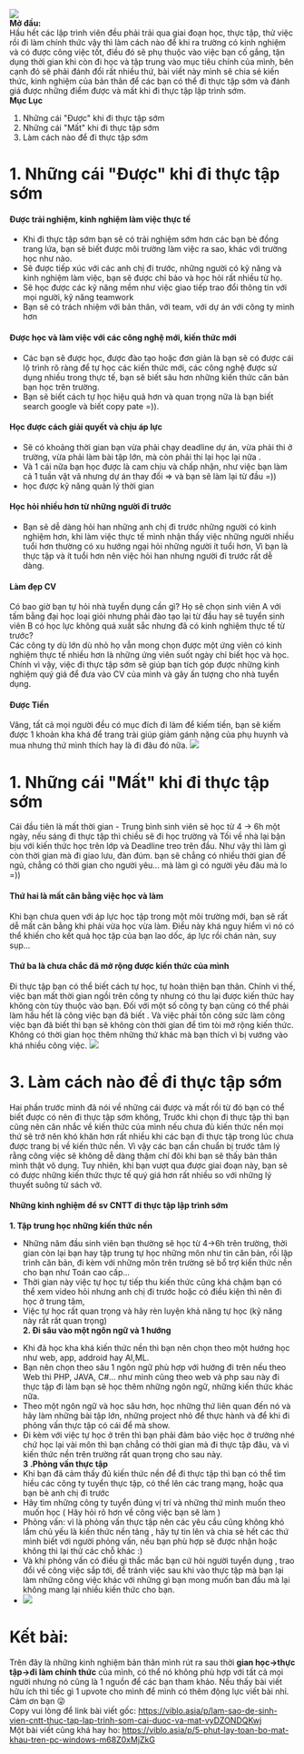 ![](https://images.viblo.asia/13aa3c84-0306-4e60-acd0-c4f8d3f147ca.gif)<br>
**Mở đầu:** <br>
Hầu hết các lập trình viên đều phải trải qua giai đoạn học, thực tập, thử việc rồi đi làm chính thức vậy thì làm cách nào để khi ra trường có kinh nghiệm và có được công việc tốt, điều đó sẽ phụ thuộc vào việc bạn cố gắng, tận dụng thời gian khi còn đi học và tập trung vào mục tiêu chính của mình, bên cạnh đó sẽ phải đánh đổi rất nhiều thứ, bài viết này mình sẽ chia sẻ kiến thức, kinh nghiệm của bản thân để các bạn có thể đi thực tập sớm và đánh giá được những điểm được và mất khi đi thực tập lập trình sớm.<br>
**Mục Lục**
1. Những cái "Được" khi đi thực tập sớm
2. Những cái "Mất" khi đi thực tập sớm
3. Làm cách nào để đi thực tập sớm
# 1. Những cái "Được" khi đi thực tập sớm
#### Được trải nghiệm, kinh nghiệm làm việc thực tế
- Khi đi thực tập sớm bạn sẽ có trải nghiệm sớm hơn các bạn bè đồng trang lứa, bạn sẽ biết được môi trường làm việc ra sao, khác với trường học như nào.
- Sẽ được tiếp xúc với các anh chị đi trước, những người có kỹ năng và kinh nghiệm làm việc, bạn sẽ được chỉ bảo và học hỏi rất nhiều từ họ.
- Sẽ học được các kỹ năng mềm như việc giao tiếp trao đổi thông tin với mọi người, kỹ năng teamwork
- Bạn sẽ có trách nhiệm với bản thân, với team, với dự án với công ty mình hơn <br>
#### Được học và làm việc với các công nghệ mới, kiến thức mới
- Các bạn sẽ được học, được đào tạo hoặc đơn giản là bạn sẽ có được cái lộ trình rõ ràng để tự học các kiến thức mới, các công nghệ được sử dụng nhiều trong thực tế, bạn sẽ biết sâu hơn những kiến thức căn bản bạn học trên trường.
- Bạn sẽ biết cách tự học hiệu quả hơn và quan trọng nữa là bạn biết search google và biết copy pate =)).
#### Học được cách giải quyết và chịu áp lực
- Sẽ có khoảng thời gian bạn vừa phải chạy deadline dự án, vừa phải thi ở trường, vừa phải làm bài tập lớn, mà còn phải thi lại học lại nữa . 
- Và 1 cái nữa bạn học được là cam chịu và chấp nhận, như việc bạn làm cả 1 tuần vật vã nhưng dự án thay đổi => và bạn sẽ làm lại từ đầu =))
- học được kỹ năng quản lý thời gian
#### Học hỏi nhiều hơn từ những người đi trước
- Bạn sẽ dễ dàng hỏi han những anh chị đi trước những người có kinh nghiệm hơn, khi làm việc thực tế mình nhận thấy việc những người nhiều tuổi hơn thường có xu hướng ngại hỏi những người ít tuổi hơn, Vì bạn là thực tập và ít tuổi hơn nên việc hỏi han nhưng người đi trước rất dễ dàng.
#### Làm đẹp CV
Có bao giờ bạn tự hỏi nhà tuyển dụng cần gì? Họ sẽ chọn sinh viên A với tấm bằng đại học loại giỏi nhưng phải đào tạo lại từ đầu hay sẽ tuyển sinh viên B có học lực không quá xuất sắc nhưng đã có kinh nghiệm thực tế từ trước?<br>
Các công ty dù lớn dù nhỏ họ vẫn mong chọn được một ứng viên có kinh nghiệm thực tế nhiều hơn là những ứng viên suốt ngày chỉ biết học và học.<br> Chính vì vậy, việc đi thực tập sớm sẽ giúp bạn tích góp được những kinh nghiệm quý giá để đưa vào CV của mình và gây ấn tượng cho nhà tuyển dụng.
#### Được Tiền
Vâng, tất cả mọi người đều có mục đích đi làm để kiếm tiền,  bạn sẽ kiếm được 1 khoản kha khá để trang trải giúp giảm gánh nặng của phụ huynh và mua nhưng thứ mình thích hay là đi đâu đó nữa.
![](https://images.viblo.asia/304bed85-522c-48e0-b011-ad811503e132.jpg)

# 1. Những cái "Mất" khi đi thực tập sớm <br>
Cái đầu tiên là mất thời gian
    - Trung bình sinh viên sẽ học từ 4 -> 6h một ngày, nếu sáng đi thực tập thì chiều sẽ đi học trường và Tối về nhà lại bận bịu với kiến thức học trên lớp và Deadline treo trên đầu. Như vậy thì làm gì còn thời gian mà đi giao lưu, đàn đúm. bạn sẽ chẳng có nhiều thời gian để ngủ, chẳng có thời gian cho người yêu... mà làm gì có người yêu đâu mà lo =))
#### Thứ hai là mất cân bằng việc học và làm
Khi bạn chưa quen với áp lực học tập trong một môi trường mới, bạn sẽ rất dễ mất cân bằng khi phải vừa học vừa làm. Điều này khá nguy hiểm vì nó có thể khiến cho kết quả học tập của bạn lao dốc, áp lực rồi chán nản, suy sụp...
#### Thứ ba là chưa chắc đã mở rộng được kiến thức của mình
Đi thực tập bạn có thể biết cách tự học, tự hoàn thiện bạn thân. Chính vì thế, việc bạn mất thời gian ngồi trên công ty nhưng có thu lại được kiến thức hay không còn tùy thuộc vào bạn.
Đối với một số công ty bạn cũng có thể phải làm hầu hết là công việc bạn đã biết .
Và việc phải tốn công sức làm công việc bạn đã biết thì bạn sẽ không còn thời gian để tìm tòi mở rộng kiến thức.
Không có thời gian học thêm những thứ khác mà bạn thích vì bị vướng vào khá nhiều công việc.
![](https://images.viblo.asia/d297aaf0-ac3d-4002-aaf3-8f34b68b95a6.jpg)

# 3. Làm cách nào để đi thực tập sớm
Hai phần trước mình đã nói về những cái được và mất rồi từ đó bạn có thể biết được có nên đi thực tập sớm không,
Trước khi chọn đi thực tập thì bạn cũng nên cân nhắc về kiến thức của mình nếu chưa đủ kiến thức nền mọi thứ sẽ trở nên khó khăn hơn rất nhiều khi các bạn đi thực tập trong lúc chưa được trang bị về kiến thức nền. Vì vậy các bạn cần chuẩn bị trước tâm lý rằng công việc sẽ không dễ dàng thậm chí đôi khi bạn sẽ thấy bản thân mình thật vô dụng. Tuy nhiên, khi bạn vượt qua được giai đoạn này, bạn sẽ có được những kiến thức thực tế quý giá hơn rất nhiều so với những lý thuyết suông từ sách vở.
#### Những kinh nghiệm để sv CNTT đi thực tập lập trình sớm
**1. Tập trung học những kiến thức nền**
* Những năm đầu sinh viên bạn thường sẽ học từ 4->6h trên trường, thời gian còn lại bạn hay tập trung tự học những môn như tin căn bản, rồi lập trình căn bản, đi kèm với những môn trên trường sẽ bổ trợ kiến thức nền cho bạn như Toán cao cấp...
* Thời gian này việc tự học tự tiếp thu kiến thức cũng khá chậm bạn có thể xem video hỏi nhưng anh chị đi trước hoặc có điều kiện thì nên đi học ở trung tâm,
* Việc tự học rất quan trọng và hãy rèn luyện khả năng tự học (kỹ năng này rất rất quan trọng)<br>
**2. Đi sâu vào một ngôn ngữ và 1 hướng**
- Khi đã học kha khá kiến thức nền thì bạn nên chọn theo một hướng học như web, app, addroid hay AI,ML.
- Bạn nên chọn theo sâu 1 ngôn ngữ phù hợp với hướng đi trên nếu theo Web thì PHP, JAVA, C#... như mình cũng theo web và php sau này đi thực tập đi làm bạn sẽ học thêm những ngôn ngữ, những kiến thức khác nữa.
- Theo một ngôn ngữ và học sâu hơn, học những thứ liên quan đến nó và hãy làm những bài tập lớn, những project nhỏ để thực hành và để khi đi phỏng vấn thực tập có cái để mà show.
- Đi kèm với việc tự học ở trên thì bạn phải đảm bảo việc học ở trường nhé chứ học lại vài môn thì bạn chẳng có thời gian mà đi thực tập đâu, và vì kiến thức nền trên trường rất quan trọng cho sau này.<br>
**3 .Phỏng vấn thực tập**
- Khi bạn đã cảm thấy đủ kiến thức nền để đi thực tập thì bạn có thể tìm hiều các công ty tuyển thực tập, có thể lên các trang mạng, hoặc qua bạn bè anh chị đi trước
- Hãy tìm những công ty tuyển đúng vị trí và những thứ mình muốn theo muốn học ( Hãy hỏi rõ hơn về công việc bạn sẽ làm )
- Phỏng vấn: vì là phỏng vấn thực tập nên các yêu cầu cũng không khó lắm chủ yếu là kiến thức nền tảng , hãy tự tin lên và chia sẻ hết các thứ mình biết với người phỏng vấn, nếu bạn phù hợp sẽ được nhận hoặc không thì lại thử các chỗ khác :)
- Và khi phỏng vấn có điều gì thắc mắc bạn cứ hỏi người tuyển dụng , trao đổi về công việc sắp tới, để tránh việc sau khi vào thực tập mà bạn lại làm những công việc khác với những gì bạn mong muốn ban đầu mà lại không mang lại nhiều kiến thức cho bạn. 
- ![](https://images.viblo.asia/43a421d8-9ac1-459f-a8f6-fc62360529bc.jpg)

# Kết bài: 
Trên đây là những kinh nghiệm bản thân mình rút ra sau thời **gian học->thực tập->đi làm chính thức** của mình, có thể nó không phù hợp với tất cả mọi người nhưng nó cũng là 1 nguồn để các bạn tham khảo. Nếu thấy bài viết hữu ích thì tiếc gì 1 upvote cho mình để mình có thêm động lực viết bài nhỉ. Cảm ơn bạn :stuck_out_tongue_winking_eye:<br>
Copy vui lòng để link bài viết gốc: https://viblo.asia/p/lam-sao-de-sinh-vien-cntt-thuc-tap-lap-trinh-som-cai-duoc-va-mat-vyDZONDQKwj <br>
Một bài viết cũng khá hay ho:  https://viblo.asia/p/5-phut-lay-toan-bo-mat-khau-tren-pc-windows-m68Z0xMjZkG